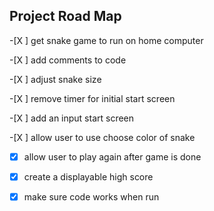 <h2>Project Road Map</h2>


-[X ] get snake game to run on home computer

-[X ] add comments to code

-[X ] adjust snake size

-[X ] remove timer for initial start screen

-[X ] add an input start screen

-[X ] allow user to use choose color of snake

-[X] allow user to play again after game is done

-[X] create a displayable high score

-[X] make sure code works when run
